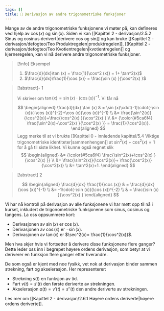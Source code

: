 ```yaml
---
tags: []
title: 📄 Derivasjon av andre trigonometriske funksjoner
---
```

Mange av de andre trigonometriske funksjonene vi møter på, kan defineres ved hjelp av $\cos (x)$ og $\sin (x)$. Siden vi kan [[Kapittel 2 - derivasjon/2.5.2 Sinus og cosinus derivert|derivere cos og sin]] og kan bruke [[Kapittel 2 - derivasjon/defogteo/Teo Produktregelen|produktregelen]], [[Kapittel 2 - derivasjon/defogteo/Teo Kvotientregelen|kvotientregelen]] og kjerneregelen, kan vi nå derivere andre trigonometriske funksjoner. 

> [!info] Eksempel 
> 1. $\frac{d}{dx}\tan (x) = \frac{1}{\cos^2 (x)} = 1+ \tan^2(x)$
> 2. $\frac{d}{dx}\frac{1}{\cos (x)} = \frac{\sin (x) }{\cos^2(x) }$

> [!abstract]- 1
> 
> Vi skriver om $\tan (x)=\sin (x)\cdot(\cos (x))^{-1}$. Vi får nå
> 
> $$
> \begin{aligned} \frac{d}{dx} \tan (x) & = \sin (x)\cdot(-1)\cdot(-\sin (x))(-\cos (x))^{-2}+\cos (x)(\cos (x))^{-1}  \\ &= \frac{\sin^2(x)}{\cos^2(x)}+\frac{\cos^2(x) }{\cos^2(x) } \\ &= {\color{#5ca6f4} \frac{\sin^2(x)+\cos^2(x) }{\cos^2(x)  }} = \frac{1}{\cos^2(x)}. \end{aligned}
> $$ 
> Legg merke til at vi brukte [[Kapittel 0 - innledende kapittel/5.4 Viktige trigonometriske identiteter|sammenhengen]] at $\sin^2(x) +\cos^2(x) = 1$ for å gå til siste likhet. Vi kunne også regnet slik
> $$
> \begin{aligned} 
> &= {\color{#5ca6f4} \frac{\sin^2(x)+\cos^2(x) }{\cos^2(x)  }} \\ &= \frac{\sin^2(x)}{\cos^2(x)}+ \frac{\cos^2(x)}{\cos^2(x)} \\ &= \tan^2(x)+1.
> \end{aligned} 
> $$
> 

> [!abstract] 2
> 
> $$
> \begin{aligned}   \frac{d}{dx} \frac{1}{\cos (x)}   & = \frac{d}{dx} (\cos (x))^{-1} \\   &= -1\cdot(-\sin (x))(\cos (x))^{-2} \\   & = \frac{\sin (x) }{\cos^2(x) } \end{aligned} 
> $$


Vi har nå kontroll på derivasjon av alle funksjonene vi har møtt opp til nå i kurset, inkludert de trigonometriske funksjonene som sinus, cosinus og tangens. La oss oppsummere kort:

- Derivasjonen av $\sin(x)$ er $\cos(x)$.
- Derivasjonen av $\cos(x)$ er $-\sin(x)$.
- Derivasjonen av $\tan(x)$ er $\sec^2(x)= \frac{1}{\cos^2(x)}$.

Men hva skjer hvis vi fortsetter å derivere disse funksjonene flere ganger? Dette leder oss inn i begrepet høyere ordens derivasjon, som betyr at vi deriverer en funksjon flere ganger etter hverandre.

De som også er kjent med noe fysikk, vet nok at derivasjon binder sammen strekning, fart og akselerasjon. Her representerer:

- Strekning $s(t)$ en funksjon av tid.
- Fart $v(t) = s'(t)$ den første deriverte av strekningen.
- Akselerasjon $a(t) = v'(t) = s''(t)$ den andre deriverte av strekningen.

Les mer om [[Kapittel 2 - derivasjon/2.6.1 Høyere ordens deriverte|høyere ordens deriverte]].